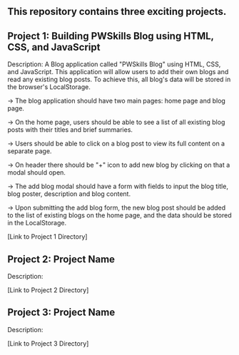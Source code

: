 ## This repository contains three exciting projects.

## Project 1: Building PWSkills Blog using HTML, CSS, and JavaScript

Description: A Blog application called "PWSkills Blog" using HTML, CSS, and JavaScript. This application will allow users to add their own blogs and read any existing blog posts. To achieve this, all blog's data will be stored in the browser's LocalStorage.

-> The blog application should have two main pages: home page and blog page.

-> On the home page, users should be able to see a list of all existing blog posts with their titles and brief summaries.

-> Users should be able to click on a blog post to view its full content on a separate page.

-> On header there should be "+" icon to add new blog by clicking on that a modal should open.

-> The add blog modal should have a form with fields to input the blog title, blog poster, description and blog content.

-> Upon submitting the add blog form, the new blog post should be added to the list of existing blogs on the home page, and the data should be stored in the LocalStorage.

[Link to Project 1 Directory]

## Project 2: Project Name

Description: 

[Link to Project 2 Directory]

## Project 3: Project Name

Description: 

[Link to Project 3 Directory]
